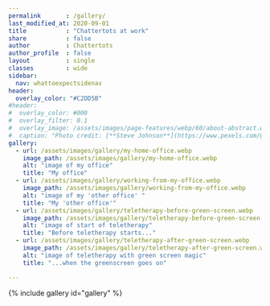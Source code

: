 ```yaml
---
permalink       : /gallery/
last_modified_at: 2020-09-01
title           : "Chattertots at work"
share           : false
author          : Chattertots
author_profile  : false
layout          : single
classes         : wide
sidebar:
  nav: whattoexpectsidenav
header:
  overlay_color: "#C2DD5B"
#header:
#  overlay_color: #000
#  overlay_filter: 0.1
#  overlay_image: /assets/images/page-features/webp/60/about-abstract.webp
#  caption: "Photo credit: [**Steve Johnson**](https://www.pexels.com/@steve)"
gallery:
  - url: /assets/images/gallery/my-home-office.webp
    image_path: /assets/images/gallery/my-home-office.webp
    alt: "image of my office"
    title: "My office"
  - url: /assets/images/gallery/working-from-my-office.webp
    image_path: /assets/images/gallery/working-from-my-office.webp
    alt: "image of my 'other office' "
    title: "My 'other office'"
  - url: /assets/images/gallery/teletherapy-before-green-screen.webp
    image_path: /assets/images/gallery/teletherapy-before-green-screen.webp
    alt: "image of start of teletherapy"
    title: "Before teletherapy starts..."
  - url: /assets/images/gallery/teletherapy-after-green-screen.webp
    image_path: /assets/images/gallery/teletherapy-after-green-screen.webp
    alt: "image of teletherapy with green screen magic"
    title: "...when the greenscreen goes on"

---
```

{% include gallery id="gallery" %}
